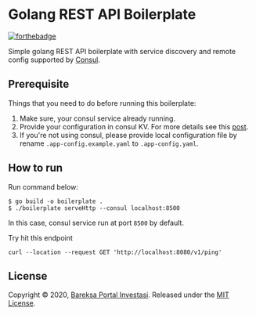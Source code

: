 # Golang  REST API Boilerplate
[![forthebadge](https://forthebadge.com/images/badges/built-with-love.svg)](https://forthebadge.com)

Simple golang REST API boilerplate with service discovery and remote config supported by [Consul](https://www.consul.io/).

## Prerequisite
Things that you need to do before running this boilerplate:
1. Make sure, your consul service already running.
2. Provide your configuration in consul KV. For more details see this [post](https://nodejs.org/en/). 
3. If you're not using consul, please provide local configuration file by rename `.app-config.example.yaml` to `.app-config.yaml`.

## How to run
Run command below:
```shell script
$ go build -o boilerplate .
$ ./boilerplate serveHttp --consul localhost:8500 
```
In this case, consul service run at port `8500` by default.

Try hit this endpoint
```shell script
curl --location --request GET 'http://localhost:8080/v1/ping'
```

## License
Copyright © 2020, [Bareksa Portal Investasi](https://bareksa.com).
Released under the [MIT License](LICENSE).